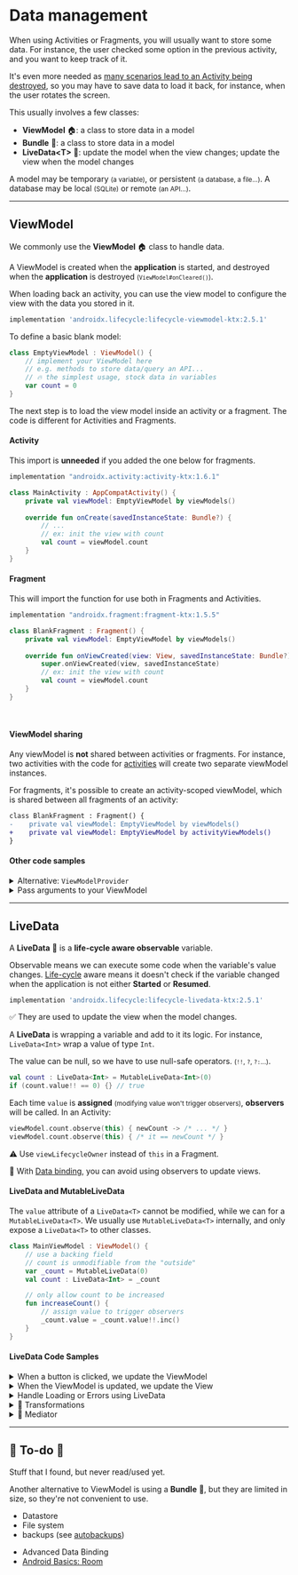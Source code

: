 # Data management

<div class="row row-cols-md-2"><div>

When using Activities or Fragments, you will usually want to store some data. For instance, the user checked some option in the previous activity, and you want to keep track of it.

It's even more needed as [many scenarios lead to an Activity being destroyed](../_general/index.md), so you may have to save data to load it back, for instance, when the user rotates the screen.
</div><div>

This usually involves a few classes:

* **ViewModel** 🏠: a class to store data in a model
* **Bundle** 🎒: a class to store data in a model
* **LiveData&lt;T&gt;** 📩: update the model when the view changes; update the view when the model changes

A model may be temporary <small>(a variable)</small>, or persistent <small>(a database, a file...)</small>. A database may be local <small>(SQLite)</small> or remote <small>(an API...)</small>.
</div></div>

<hr class="sep-both">

## ViewModel

<div class="row row-cols-md-2"><div>

We commonly use the **ViewModel** 🏠 class to handle data.

A ViewModel is created when the **application** is started, and destroyed when the **application** is destroyed <small>(`ViewModel#onCleared()`)</small>.

When loading back an activity, you can use the view model to configure the view with the data you stored in it.

```gradle
implementation 'androidx.lifecycle:lifecycle-viewmodel-ktx:2.5.1'
```

To define a basic blank model:

```kotlin
class EmptyViewModel : ViewModel() {
    // implement your ViewModel here
    // e.g. methods to store data/query an API...
    // 🔥 the simplest usage, stock data in variables
    var count = 0
}
```

The next step is to load the view model inside an activity or a fragment. The code is different for Activities and Fragments.

#### Activity

This import is **unneeded** if you added the one below for fragments.

```gradle
implementation "androidx.activity:activity-ktx:1.6.1"
```

```kotlin
class MainActivity : AppCompatActivity() {
    private val viewModel: EmptyViewModel by viewModels()
    
    override fun onCreate(savedInstanceState: Bundle?) {
        // ...
        // ex: init the view with count
        val count = viewModel.count
    }
}
```
</div><div>

#### Fragment

This will import the function for use both in Fragments and Activities.

```gradle
implementation "androidx.fragment:fragment-ktx:1.5.5"
```

```kotlin
class BlankFragment : Fragment() {
    private val viewModel: EmptyViewModel by viewModels()
    
    override fun onViewCreated(view: View, savedInstanceState: Bundle?) {
        super.onViewCreated(view, savedInstanceState)
        // ex: init the view with count
        val count = viewModel.count
    }
}
```

<br>

#### ViewModel sharing

Any viewModel is **not** shared between activities or fragments. For instance, two activities with the code for [activities](#activity) will create two separate viewModel instances.

For fragments, it's possible to create an activity-scoped viewModel, which is shared between all fragments of an activity:

```diff
class BlankFragment : Fragment() {
-    private val viewModel: EmptyViewModel by viewModels()
+    private val viewModel: EmptyViewModel by activityViewModels()
}
```

#### Other code samples

<p></p>

<details class="details-n">
<summary>Alternative: <code>ViewModelProvider</code></summary>

```kotlin
class MainActivity : AppCompatActivity() {
    private lateinit var viewModel: BlankViewModel
    
    override fun onCreate(savedInstanceState: Bundle?) {
        // ...
        // init the view with count
        viewModel = ViewModelProvider(this)[BlankViewModel::class.java]
        val count = viewModel.count
    }   
}
```
</details>

<details class="details-n">
<summary>Pass arguments to your ViewModel</summary>

The example below is with an Integer.

```kotlin
class XXXViewModel(v: Integer) : ViewModel() {
    // ...
}
```

```kotlin
class XXXViewModelFactory(private val v: Integer) : ViewModelProvider.Factory {
    @Suppress("UNCHECKED_CAST")
    override fun <T : ViewModel> create(modelClass: Class<T>): T {
        return XXXViewModel(v) as T
    }
}
```

```diff
- private val viewModel: XXXViewModel by viewModels()
+ private val viewModel: XXXViewModel by viewModels {
+    XXXViewModelFactory(10)
+}
```
</details>
</div></div>

<hr class="sep-both">

## LiveData

<div class="row row-cols-md-2"><div>

A **LiveData** 📩 is a **life-cycle aware observable** variable.

Observable means we can execute some code when the variable's value changes. [Life-cycle](../_general/index.md#activity-life-cycle) aware means it doesn't check if the variable changed when the application is not either **Started** or **Resumed**.

```gradle
implementation 'androidx.lifecycle:lifecycle-livedata-ktx:2.5.1'
```

✅ They are used to update the view when the model changes.

A **LiveData** is wrapping a variable and add to it its logic. For instance, `LiveData<Int>` wrap a value of type `Int`.

The value can be null, so we have to use null-safe operators. <small>(`!!`, `?`, `?:`...)</small>.

```kotlin
val count : LiveData<Int> = MutableLiveData<Int>(0)
if (count.value!! == 0) {} // true
```

Each time `value` is **assigned** <small>(modifying value won't trigger observers)</small>, **observers** will be called. In an Activity:

```kotlin
viewModel.count.observe(this) { newCount -> /* ... */ }
viewModel.count.observe(this) { /* it == newCount */ }
```

⚠️ Use `viewLifecycleOwner` instead of `this` in a Fragment.

🚀 With [Data binding](../views/index.md), you can avoid using observers to update views.
</div><div>

#### LiveData and MutableLiveData

The `value` attribute of a `LiveData<T>` cannot be modified, while we can for a `MutableLiveData<T>`. We usually use `MutableLiveData<T>` internally, and only expose a `LiveData<T>` to other classes.

```kotlin
class MainViewModel : ViewModel() {
    // use a backing field
    // count is unmodifiable from the "outside"
    var _count = MutableLiveData(0)
    val count : LiveData<Int> = _count

    // only allow count to be increased
    fun increaseCount() {
        // assign value to trigger observers
        _count.value = _count.value!!.inc()
    }
}
```

#### LiveData Code Samples

<details class="details-n">
<summary>When a button is clicked, we update the ViewModel</summary>

```kotlin
val myButton = ...
myButton.setOnClickListener {
    viewModel.increaseCount()
}
```
</details>

<details class="details-n">
<summary>When the ViewModel is updated, we update the View</summary>

```kotlin
val countTextView = ...
viewModel.count.observe(viewLifecycleOwner) {
    // it is the newValue for "count"
    // here, we update a TextView
    countTextView.text = it.toString()
}
```
</details>

<details class="details-n">
<summary>Handle Loading or Errors using LiveData</summary>

```
private val _state = MutableLiveData<LoadingState>()
val state : LiveData<LoadingState>  = _state

enum class LoadingState {
    LOADING, SUCCESS, FAILED
}
```

The views will observe this state, and show an appropriate message to the user such as a Toast for errors.

Inside the ViewModel, when doing API requests, we set the state:

```kotlin
// set the state before the request
_state.value = LoadingState.LOADING
// ... An API request
// set the state according to the result
_state.value =
    if (...) LoadingState.SUCCESS
    else LoadingState.FAILED
```
</details>

<details class="details-n">
<summary>📖 Transformations</summary>

Transformations will create a "fake" LiveData from another LiveData. For instance, to convert a string to a date.

```kotlin
// Ex: here we simply return "count" as a "String"
// When _count is changed, we execute the code below.
// The last line is the newValue of our LiveData<String>
val count: LiveData<String> = Transformations.map(_count) {
    it.toString()
}
```

In the code above to update the view, we would write:

```diff
- countTextView.text = it.toString()
+ countTextView.text = it
```
</details>

<details class="details-n">
<summary>📖 Mediator</summary>

A mediator is a LiveData that is bound to multiple LiveData. When one LiveData is updated, then the mediator is updated.

➡️Increasing "a" or "b" will update "count" with the sum of both.

```
private val a = MutableLiveData(0)
private val b = MutableLiveData(0)
private val mediator = MediatorLiveData<Int>()
val count: LiveData<Int> = mediator

init {
    mediator.addSource(a) { mediator.value = it + b.value!! }
    mediator.addSource(b) { mediator.value = it + a.value!! }
}

fun increaseCount() {
    if ((1..10).random() > 5){
         a.value = a.value!! + 10
    } else {
        b.value = b.value!! + 100
    }
}
```

See also [Transformations with multiple arguments](https://stackoverflow.com/questions/47572913/livedata-transformations-map-with-multiple-arguments#answer-53628300).
</details>
</div></div>

<hr class="sep-both">

## 👻 To-do 👻

Stuff that I found, but never read/used yet.

<div class="row row-cols-md-2"><div>

Another alternative to ViewModel is using a **Bundle** 🎒, but they are limited in size, so they're not convenient to use.

* Datastore
* File system
* backups (see [autobackups](https://developer.android.com/guide/topics/data/autobackup))
</div><div>

* Advanced Data Binding
* [Android Basics: Room](https://developer.android.com/courses/android-basics-kotlin/unit-5)
</div></div>